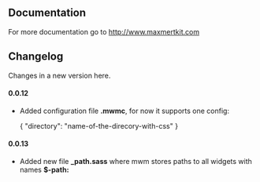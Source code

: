 ## Documentation

For more documentation go to http://www.maxmertkit.com

## Changelog

Changes in a new version here.

#### 0.0.12

  * Added configuration file **.mwmc**, for now it supports one config:

	{
		"directory": "name-of-the-direcory-with-css"
	}

#### 0.0.13

  * Added new file **_path.sass** where mwm stores paths to all widgets with names **$<widget-name>-path: <path-to-widget-from-project-root>**